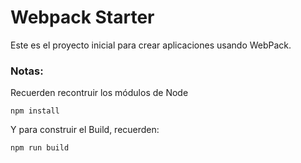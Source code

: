 # Webpack Starter

Este es el proyecto inicial para crear aplicaciones usando WebPack.

### Notas:
Recuerden recontruir los módulos de Node
```
npm install
```

Y para construir el Build, recuerden:
```
npm run build
```

